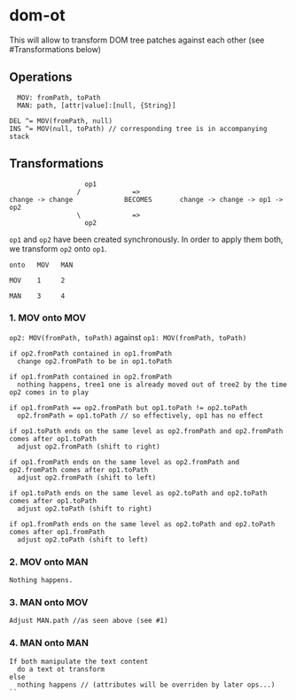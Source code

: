 # dom-ot
This will allow to transform DOM tree patches against each other (see #Transformations below)

## Operations
```
  MOV: fromPath, toPath
  MAN: path, [attr|value]:[null, {String}]

DEL ^= MOV(fromPath, null)
INS ^= MOV(null, toPath) // corresponding tree is in accompanying stack
```

## Transformations
```
                   op1
                 /             =>
change -> change             BECOMES       change -> change -> op1 -> op2
                 \             =>
                   op2 
```
`op1` and `op2` have been created synchronously. In order to apply them both, we transform `op2` onto `op1`.

```
onto   MOV   MAN

MOV    1     2

MAN    3     4
```

### 1. MOV onto MOV
`op2: MOV(fromPath, toPath)` against `op1: MOV(fromPath, toPath)`
```
if op2.fromPath contained in op1.fromPath
  change op2.fromPath to be in op1.toPath

if op1.fromPath contained in op2.fromPath
  nothing happens, tree1 one is already moved out of tree2 by the time op2 comes in to play

if op1.fromPath == op2.fromPath but op1.toPath != op2.toPath
  op2.fromPath = op1.toPath // so effectively, op1 has no effect

if op1.toPath ends on the same level as op2.fromPath and op2.fromPath comes after op1.toPath
  adjust op2.fromPath (shift to right)

if op1.fromPath ends on the same level as op2.fromPath and op2.fromPath comes after op1.toPath
  adjust op2.fromPath (shift to left)

if op1.toPath ends on the same level as op2.toPath and op2.toPath comes after op1.toPath
  adjust op2.toPath (shift to right)

if op1.fromPath ends on the same level as op2.toPath and op2.toPath comes after op1.fromPath
  adjust op2.toPath (shift to left)
```

### 2. MOV onto MAN
```
Nothing happens.
```

### 3. MAN onto MOV
```
Adjust MAN.path //as seen above (see #1)
```

### 4. MAN onto MAN
```
If both manipulate the text content
  do a text ot transform
else
  nothing happens // (attributes will be overriden by later ops...)
`` 
